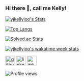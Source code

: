 ### Hi there 👋, call me Kelly!

[![yjkellyjoo's Stats](https://github-readme-stats.vercel.app/api?username=yjkellyjoo&show_icons=true&count_private=true&theme=transparent)](https://github.com/yjkellyjoo)

[![Top Langs](https://github-readme-stats.vercel.app/api/top-langs/?username=yjkellyjoo&layout=compact&theme=transparent)](https://github.com/yjkellyjoo)

[![Solved.ac Stats](http://mazassumnida.wtf/api/v2/generate_badge?boj=yjkellyjoo)](https://solved.ac/profile/yjkellyjoo)

[![yjkellyjoo's wakatime week stats](https://github-readme-stats.vercel.app/api/wakatime?username=yjkellyjoo)](https://github.com/yjkellyjoo)

[<img src='https://img.shields.io/badge/github-%23121011.svg?style=for-the-badge&logo=github&logoColor=white' alt='github' height='30'>](https://github.com/yjkellyjoo)    [<img src='https://img.shields.io/badge/linkedin-%230077B5.svg?style=for-the-badge&logo=linkedin&logoColor=white' alt='linkedin' height='30'>](https://www.linkedin.com/in/yjkellyjoo/)   [<img src='https://img.shields.io/badge/Notion-%23000000.svg?style=for-the-badge&logo=notion&logoColor=white' alt='website' height='30'>](https://yjkellyjoo.site)

![Profile views](https://gpvc.arturio.dev/yjkellyjoo)  

